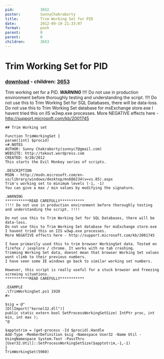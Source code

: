 ```yaml
---
pid:            3652
poster:         SunnyChakraborty
title:          Trim Working Set for PID
date:           2012-09-19 21:33:07
format:         posh
parent:         0
parent:         0
children:       3653
---
```


# Trim Working Set for PID

### [download](3652.ps1) - children: [3653](3653.md)

Trim working set for a PID.
***********WARNING***********
!!!! Do not use in production environment before thoroughly testing and understanding the script. !!!!
Do not use this to Trim Working Set for SQL Databases, there will be data-loss.
Do not use this to Trim Working Set database for msExchange store.exe
I havent tried this on IIS w3wp.exe processes.
More NEGATIVE effects here - http://support.microsoft.com/kb/2001745


```posh
## Trim Working set

Function TrimWorkingSet {
param([int] $procid)
<#.NOTES
AUTHOR: Sunny Chakraborty(sunnyc7@gmail.com)
WEBSITE: http://tekout.wordpress.com
CREATED: 9/20/2012
This starts the Evil Monkey series of scripts.
 
.DESCRIPTION
MSDN - http://msdn.microsoft.com/en-us/library/windows/desktop/ms686234(v=vs.85).aspx
Trim's working set to minimum levels (-1, -1)
You can give a max / min values by modifying the signature.

.WARNING
***********READ CAREFULLY***********
!!!! Do not use in production environment before thoroughly testing and understanding the script. !!!!

Do not use this to Trim Working Set for SQL Databases, there will be data-loss.
Do not use this to Trim Working Set database for msExchange store.exe
I havent tried this on IIS w3wp.exe processes.
More NEGATIVE effects here - http://support.microsoft.com/kb/2001745

I have primarily used this to trim browser WorkingSet data. Tested on firefox / iexplore / chrome. It works with no tab crashing.
Trimming Working Set data, doesnt mean that browser Working Set values wont climb to their previous numbers.
I have seen some IE windows go back to similar working set numbers.

However, this script is really useful for a stuck browser and freezing screeing situations.
***********READ CAREFULLY***********

.EXAMPLE
.\TrimWorkingSet.ps1 1920
#>

$sig = @"
[DllImport("kernel32.dll")]
public static extern bool SetProcessWorkingSetSize( IntPtr proc, int min, int max );
"@

$apptotrim = (get-process -Id $procid).Handle
Add-Type -MemberDefinition $sig -Namespace User32 -Name Util -UsingNamespace System.Text -PassThru
[User32.Util]::SetProcessWorkingSetSize($apptotrim,-1,-1)
}
TrimWorkingSet(5960)

```
